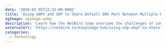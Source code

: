 ```yaml
---
date: '2024-02-05T12:33:00.000Z'
title: 'Using eBPF and XDP to Share Default DNS Port Between Multiple Resolvers'
ogImage: ogimage.webp
description: 'Learn how the NetBird team overcame the challenges of configuring DNS on Linux with eBPF and XDP to simplify DNS management in private WireGuard networks'
externalUrl: 'https://netbird.io/knowledge-hub/using-xdp-ebpf-to-share-default-dns-port-between-resolvers'
categories:
  - Technology
---
```

